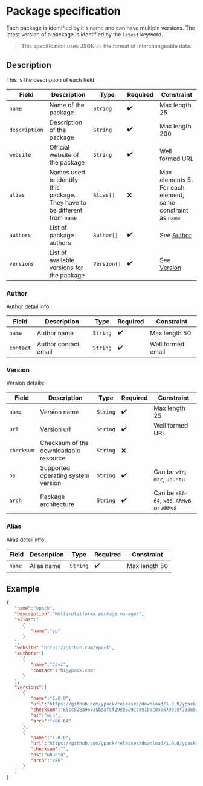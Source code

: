 # Package specification

Each package is identified by it's name and can have multiple versions. The latest version of a package is identified by the
`latest` keyword.

>This specification uses JSON as the format of interchangeable data.

## Description
This is the description of each field

| Field         	| Description                                                                	| Type        	| Required 	| Constraint                                                  	|
|---------------	|----------------------------------------------------------------------------	|-------------	|----------	|-------------------------------------------------------------	|
| `name`        	| Name of the package                                                        	| `String`    	| ✔️        	| Max length 25                                               	|
| `description` 	| Description of the package                                                 	| `String`    	| ✔️        	| Max length 200                                              	|
| `website`     	| Official website of the package                                            	| `String`    	| ✔️        	| Well formed URL                                             	|
| `alias`       	| Names used to identify this package. They have to be different from `name` 	| `Alias[]`  	| ❌        	| Max elements 5. For each element, same constraint as `name` 	|
| `authors`     	| List of package authors                                                    	| `Author[]`  	| ✔️        	| See [Author](#author)                                       	|
| `versions`    	| List of available versions for the package                                 	| `Version[]` 	| ✔️        	| See [Version](#version)                                     	|

### Author
Author detail info:

| Field         	| Description                                                                	| Type       	| Required 	| Constraint                                                  	|
|---------------	|----------------------------------------------------------------------------	|------------	|----------	|-------------------------------------------------------------	|
| `name`        	| Author name                                                        	| `String`   	| ✔️        	| Max length 50                                               	|
| `contact`        	| Author contact email                                                       	| `String`   	| ✔️        	| Well formed email                                              	|

### Version
Version details:

| Field      	| Description                           	| Type     	| Required 	| Constraint                                 	|
|------------	|---------------------------------------	|----------	|----------	|--------------------------------------------	|
| `name`     	| Version name                          	| `String` 	| ✔️        	| Max length 25                              	|
| `url`      	| Version url                           	| `String` 	| ✔️        	| Well formed URL                            	|
| `checksum` 	| Checksum of the downloadable resource 	| `String` 	| ❌        	|                                            	|
| `os`       	| Supported operating system version    	| `String` 	| ✔️        	| Can be `win`, `mac`, `ubuntu`              	|
| `arch`     	| Package architecture                  	| `String` 	| ✔️        	| Can be `x86-64`, `x86`, `ARMv6` or `ARMv8` 	|

### Alias
Alias detail info:

| Field         	| Description                                                                	| Type       	| Required 	| Constraint                                                  	|
|---------------	|----------------------------------------------------------------------------	|------------	|----------	|-------------------------------------------------------------	|
| `name`        	| Alias name                                                        	| `String`   	| ✔️        	| Max length 50                                               	|

## Example

```json
{
   "name":"ypack",
   "description":"Multi-platforma package manager",
   "alias":[
      {
         "name":"yp"
      }
   ],
   "website":"https://github.com/ypack",
   "authors":[
      {
         "name":"Javi",
         "contact":"hi@ypack.com"
      }
   ],
   "versions":[
      {
         "name":"1.0.0",
         "url":"https://github.com/ypack/releases/download/1.0.0/ypack-win.zip",
         "checksum":"85cc828a96735bdafcf29eb6291ca91bac846579bcef7308536e0c875d6c81d7",
         "os":"win",
         "arch":"x86-64"
      },
      {
         "name":"1.0.0",
         "url":"https://github.com/ypack/releases/download/1.0.0/ypack-ubuntu.tar.gz",
         "checksum":"",
         "os":"ubuntu",
         "arch":"x86"
      }
   ]
}
```

